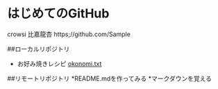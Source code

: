# はじめてのGitHub
crowsi 比嘉龍杏
https;//github.com/Sample

##ローカルリポジトリ
* お好み焼きレシピ
     [okonomi.txt](okonomi.txt)

##リモートリポジトリ
*README.mdを作ってみる
*マークダウンを覚える